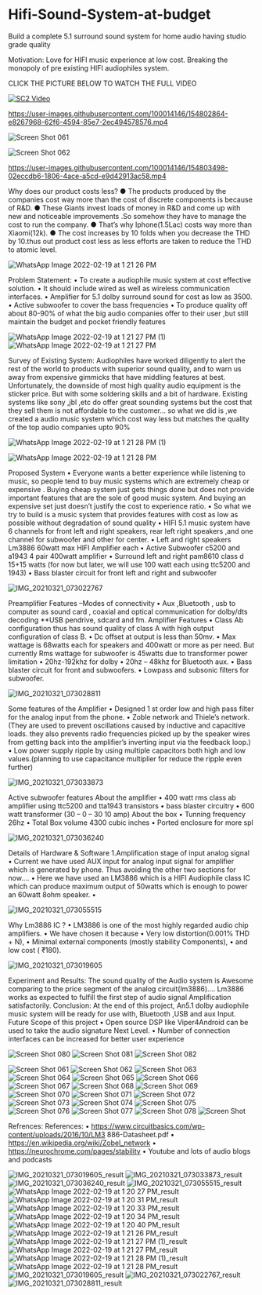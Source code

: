 # Hifi-Sound-System-at-budget
Build a complete 5.1 surround sound system for home audio having studio grade quality

Motivation:
Love for HIFI music experience at low cost.
Breaking the monopoly of pre existing HIFI audiophiles system.



CLICK THE PICTURE BELOW TO WATCH THE FULL VIDEO

[![SC2 Video](https://user-images.githubusercontent.com/100014146/154802311-63925973-05fa-412f-b3fe-deca313d6d4c.jpeg)](https://drive.google.com/file/d/16l0J5DQ1uzBBEm99hrkmfnhNEvAfjHYx/view?usp=sharing)

https://user-images.githubusercontent.com/100014146/154802864-e8267968-62f6-4594-85e7-2ec494578576.mp4 


![Screen Shot 061](https://user-images.githubusercontent.com/100014146/154802769-05f5d539-df0d-4cf3-9e48-a5ca6c1e88c9.PNG)



![Screen Shot 062](https://user-images.githubusercontent.com/100014146/154802774-b45fa031-3ee2-4cd5-a172-e2620c30344a.PNG)



https://user-images.githubusercontent.com/100014146/154803498-02eccdb6-1806-4ace-a5cd-e9d42913ac58.mp4

Why does our product costs less?
● The products produced by the companies cost way more
than the cost of discrete components is because of R&D.
● These Giants invest loads of money in R&D and come up
with new and noticeable improvements .So somehow they
have to manage the cost to run the company.
● That’s why Iphone(1.5Lac) costs way more than
Xiaomi(12k).
● The cost increases by 10 folds when you decrease the THD
by 10.thus out product cost less as less efforts are taken to
reduce the THD to atomic level.






![WhatsApp Image 2022-02-19 at 1 21 26 PM](https://user-images.githubusercontent.com/100014146/154802314-c3e51065-aedd-4b73-a6ac-19a0ce2b2b29.jpeg)


Problem Statement:
• To create a audiophile music system at cost effective solution.
• It should include wired as well as wireless communication
interfaces.
• Amplifier for 5.1 dolby surround sound for cost as low as 3500.
• Active subwoofer to cover the bass frequencies
• To produce quality off about 80-90% of what the big audio
companies offer to their user ,but still maintain the budget and
pocket friendly features


![WhatsApp Image 2022-02-19 at 1 21 27 PM (1)](https://user-images.githubusercontent.com/100014146/154802316-ace153f9-6597-4dc6-8b51-6e5814f784e7.jpeg)
![WhatsApp Image 2022-02-19 at 1 21 27 PM](https://user-images.githubusercontent.com/100014146/154802318-37d451ea-3992-4b16-9668-2c9bb265860f.jpeg)

Survey of Existing System:
Audiophiles have worked diligently to alert the rest of the world to products
with superior sound quality, and to warn us away from expensive gimmicks
that have middling features at best.
Unfortunately, the downside of most high quality audio equipment is the
sticker price. But with some soldering skills and a bit of hardware.
Existing systems like sony ,jbl ,etc do offer great sounding systems but the
cost that they sell them is not affordable to the customer… so what we did
is ,we created a audio music system which cost way less but matches the
quality of the top audio companies upto 90%


![WhatsApp Image 2022-02-19 at 1 21 28 PM (1)](https://user-images.githubusercontent.com/100014146/154802319-ef39babf-664b-4e56-864e-4a8842b0d5df.jpeg)


![WhatsApp Image 2022-02-19 at 1 21 28 PM](https://user-images.githubusercontent.com/100014146/154802321-f393c57e-1aa9-4254-ae40-947f460d96a1.jpeg)



Proposed System
• Everyone wants a better experience while listening to music, so
people tend to buy music systems which are extremely cheap or
expensive . Buying cheap system just gets things done but does not
provide important features that are the sole of good music system.
And buying an expensive set just doesn’t justify the cost to
experience ratio.
• So what we try to build is a music system that provides features
with cost as low as possible without degradation of sound quality
• HIFI 5.1 music system have 6 channels for front left and right
speakers, rear left right speakers ,and one channel for subwoofer
and other for center.
• Left and right speakers Lm3886 60watt max HIFI Amplifier each
• Active Subwoofer c5200 and a1943 4 pair 400watt amplifier
• Surround left and right pam8610 class d 15+15 watts (for now
but later, we will use 100 watt each using ttc5200 and 1943)
• Bass blaster circuit for front left and right and subwoofer


![IMG_20210321_073022767](https://user-images.githubusercontent.com/100014146/154802328-42d5ecfd-cf6b-48bc-a197-5de56f10fe3c.jpg)

Preamplifier Features –Modes of connectivity
• Aux ,Bluetooth , usb to computer as sound card , coaxial and
optical communication for dolby/dts decoding **USB pendrive,
sdcard and fm.
Amplifier Features
• Class Ab configuration thus has sound quality of class A with high
output configuration of class B.
• Dc offset at output is less than 50mv.
• Max wattage is 68watts each for speakers and 400watt or more
as per need. But currently Rms wattage for subwoofer is 45watts
due to transformer power limitation
• 20hz-192khz for dolby
• 20hz – 48khz for Bluetooth aux.
• Bass blaster circuit for front and subwoofers.
• Lowpass and subsonic filters for subwoofer.



![IMG_20210321_073028811](https://user-images.githubusercontent.com/100014146/154802332-c48f13da-ed74-49b0-a0be-7778297ef5f8.jpg)

Some features of the Amplifier
• Designed 1
st order low and high pass filter for the analog input
from the phone.
• Zoble network and Thiele’s network.
(They are used to prevent oscillations caused by inductive and capacitive
loads. they also prevents radio frequencies picked up by the speaker
wires from getting back into the amplifier’s inverting input via the
feedback loop.)
• Low power supply ripple by using multiple capacitors both high
and low values.(planning to use capacitance multiplier for reduce
the ripple even further)


![IMG_20210321_073033873](https://user-images.githubusercontent.com/100014146/154802339-b5516fa6-0a38-4b03-b32f-911a02110abb.jpg)



Active subwoofer features
About the amplifier
• 400 watt rms class ab amplifier using ttc5200 and tta1943
transistors
• bass blaster circuitry
• 600 watt transformer (30 – 0 – 30 10 amp)
About the box
• Tunning frequency 26hz
• Total Box volume 4300 cubic inches
• Ported enclosure for more spl


![IMG_20210321_073036240](https://user-images.githubusercontent.com/100014146/154802345-f5745331-3141-44b3-8026-c5d758690df4.jpg)


Details of Hardware & Software
1.Amplification stage of input analog signal
• Current we have used AUX input for analog input signal for
amplifier which is generated by phone. Thus avoiding the other
two sections for now….
• Here we have used an LM3886 which is a HIFI Audiophile class IC
which can produce maximum output of 50watts which is enough
to power an 60watt 8ohm speaker.
•



![IMG_20210321_073055515](https://user-images.githubusercontent.com/100014146/154802352-5c292660-3e94-448e-b9d5-82b83b6864f8.jpg)


Why Lm3886 IC ?
• LM3886 is one of the most highly regarded audio chip amplifiers.
• We have chosen it because
• Very low distortion(0.001% THD + N),
• Minimal external components (mostly stability Components),
• and low cost ( ₹180).


![IMG_20210321_073019605](https://user-images.githubusercontent.com/100014146/154802323-4242f5de-e96b-43af-bffc-980b14d1d764.jpg)

Experiment and Results:
The sound quality of the Audio system is Awesome comparing to the
price segment of the analog circuit(lm3886)….
Lm3886 works as expected to fulfill the first step of audio signal
Amplification satisfactorily.
Conclusion:
At the end of this project, An5.1 dolby audiophile music system will
be ready for use with, Bluetooth ,USB and aux Input.
Future Scope of this project
• Open source DSP like Viper4Android can be used to take the audio
signature Next Level.
• Number of connection interfaces can be increased for better user
experience

![Screen Shot 080](https://user-images.githubusercontent.com/100014146/154803800-31659bba-cf6e-46c4-ad54-e341d460f3c7.PNG)
![Screen Shot 081](https://user-images.githubusercontent.com/100014146/154803801-ed9cec64-2449-417e-b73a-533b0ddf923b.PNG)
![Screen Shot 082](https://user-images.githubusercontent.com/100014146/154803803-a5484be5-6f2a-42af-a5bb-d631cc152d68.PNG)




![Screen Shot 061](https://user-images.githubusercontent.com/100014146/154802769-05f5d539-df0d-4cf3-9e48-a5ca6c1e88c9.PNG)
![Screen Shot 062](https://user-images.githubusercontent.com/100014146/154802774-b45fa031-3ee2-4cd5-a172-e2620c30344a.PNG)
![Screen Shot 063](https://user-images.githubusercontent.com/100014146/154802778-d4b2744d-6a39-4d36-9635-5354fdd29b05.PNG)
![Screen Shot 064](https://user-images.githubusercontent.com/100014146/154802781-39b632cf-bf13-4c24-bdd0-c941ae93f9a7.PNG)
![Screen Shot 065](https://user-images.githubusercontent.com/100014146/154802783-dfabcc67-5c76-4c51-9562-fadd0ac51cdd.PNG)
![Screen Shot 066](https://user-images.githubusercontent.com/100014146/154802787-1b663b93-bfb6-4ee5-afc9-243e002ac614.PNG)
![Screen Shot 067](https://user-images.githubusercontent.com/100014146/154802791-945e15f8-0781-46a9-bc37-34439c0bba4d.PNG)
![Screen Shot 068](https://user-images.githubusercontent.com/100014146/154802793-4631e96b-0865-443e-b62c-d5101097d9c7.PNG)
![Screen Shot 069](https://user-images.githubusercontent.com/100014146/154802796-6c716fd1-872f-4d02-84c5-3b670ee86d91.PNG)
![Screen Shot 070](https://user-images.githubusercontent.com/100014146/154802799-ae282ab1-3519-4d47-9cda-a109b927b0a9.PNG)
![Screen Shot 071](https://user-images.githubusercontent.com/100014146/154802802-b20e7cb5-83cc-41ac-a20f-8a1a3c3a6425.PNG)
![Screen Shot 072](https://user-images.githubusercontent.com/100014146/154802810-65e9096a-0aa7-49a9-a510-6f6692ce635b.PNG)
![Screen Shot 073](https://user-images.githubusercontent.com/100014146/154802811-bbea5378-81c6-48fd-8cfc-535fad255ff3.PNG)
![Screen Shot 074](https://user-images.githubusercontent.com/100014146/154802812-e513a9d4-c220-4ff9-9227-7ecff787655d.PNG)
![Screen Shot 075](https://user-images.githubusercontent.com/100014146/154802814-c93b774e-8e21-4902-8056-301585e34928.PNG)
![Screen Shot 076](https://user-images.githubusercontent.com/100014146/154802816-17fc7f71-fb23-415d-a622-2fe43e832751.PNG)
![Screen Shot 077](https://user-images.githubusercontent.com/100014146/154802818-e3e67bd1-3773-49cd-87f7-f4191c603628.PNG)
![Screen Shot 078](https://user-images.githubusercontent.com/100014146/154802822-03950199-e192-4fef-8d00-a0dd3edd4546.PNG)
![Screen Shot](https://user-images.githubusercontent.com/100014146/154802825-4fb29b0a-a8fd-445c-8d96-5d777dc2b6dd.JPG)



Refrences:
References:
• https://www.circuitbasics.com/wp-content/uploads/2016/10/LM3
886-Datasheet.pdf
• https://en.wikipedia.org/wiki/Zobel_network
• https://neurochrome.com/pages/stability
• Youtube and lots of audio blogs and podcasts




![IMG_20210321_073019605_result](https://user-images.githubusercontent.com/100014146/154827487-b25e276f-a54a-43bb-ac94-ec6d45efedc4.jpg)
![IMG_20210321_073033873_result](https://user-images.githubusercontent.com/100014146/154827491-711677b1-e4d5-413c-9e72-81fdd460935b.jpg)
![IMG_20210321_073036240_result](https://user-images.githubusercontent.com/100014146/154827492-a299390b-7686-4188-9123-1803141966b7.jpg)
![IMG_20210321_073055515_result](https://user-images.githubusercontent.com/100014146/154827493-7eb0cddd-dcc5-43a4-bfa5-9e2d5e9529e6.jpg)
![WhatsApp Image 2022-02-19 at 1 20 27 PM_result](https://user-images.githubusercontent.com/100014146/154827494-f84e7163-f37c-4f50-a50f-cb782ce1011e.jpg)
![WhatsApp Image 2022-02-19 at 1 20 31 PM_result](https://user-images.githubusercontent.com/100014146/154827496-635b0015-e76b-4b49-ad7a-cea09927c724.jpg)
![WhatsApp Image 2022-02-19 at 1 20 33 PM_result](https://user-images.githubusercontent.com/100014146/154827497-7de89a17-f75d-4cd8-adde-4f0a488d784f.jpg)
![WhatsApp Image 2022-02-19 at 1 20 34 PM_result](https://user-images.githubusercontent.com/100014146/154827498-4de0f36d-06b8-42a5-9b3e-ebf764c7ca7d.jpg)
![WhatsApp Image 2022-02-19 at 1 20 40 PM_result](https://user-images.githubusercontent.com/100014146/154827499-288c34fe-7fa2-4bd0-9cc5-2e20c5d55909.jpg)
![WhatsApp Image 2022-02-19 at 1 21 26 PM_result](https://user-images.githubusercontent.com/100014146/154827500-0099d61a-87cd-4738-aa15-3cd77ac20d78.jpg)
![WhatsApp Image 2022-02-19 at 1 21 27 PM (1)_result](https://user-images.githubusercontent.com/100014146/154827502-a97e8551-c92b-4c84-a132-cd00e2410e20.jpg)
![WhatsApp Image 2022-02-19 at 1 21 27 PM_result](https://user-images.githubusercontent.com/100014146/154827503-3bb693be-d823-4263-a61b-11213a4ffcbe.jpg)
![WhatsApp Image 2022-02-19 at 1 21 28 PM (1)_result](https://user-images.githubusercontent.com/100014146/154827504-0138199f-9f25-4d34-b3a5-272761a8cfb6.jpg)
![WhatsApp Image 2022-02-19 at 1 21 28 PM_result](https://user-images.githubusercontent.com/100014146/154827505-48586fb4-9e37-4007-872d-1d34cc0378c7.jpg)
![IMG_20210321_073019605_result](https://user-images.githubusercontent.com/100014146/154827506-f6022526-6a78-4b91-9f1b-9bc9ecf48c00.jpg)
![IMG_20210321_073022767_result](https://user-images.githubusercontent.com/100014146/154827507-9b0f6db8-5a4a-4e6d-a0a8-1d94cd95aa4f.jpg)
![IMG_20210321_073028811_result](https://user-images.githubusercontent.com/100014146/154827508-96a16aed-1390-41bf-b964-8f0884aca71f.jpg)

